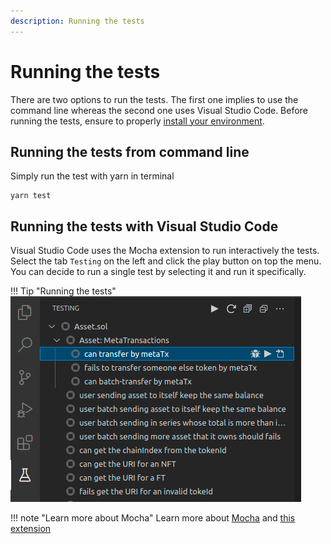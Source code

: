 ```yaml
---
description: Running the tests
---
```


# Running the tests

There are two options to run the tests. The first one implies to use the command line whereas the second one uses Visual Studio Code.
Before running the tests, ensure to properly [install your environment](index.md).

## Running the tests from command line

Simply run the test with yarn in terminal
```shell
yarn test
```

## Running the tests with Visual Studio Code

Visual Studio Code uses the Mocha extension to run interactively the tests.
Select the tab `Testing` on the left and click the play button on top the menu.
You can decide to run a single test by selecting it and run it specifically.

!!! Tip "Running the tests"
    ![Screenshot](../img/vscode-running-tests.png)

!!! note "Learn more about Mocha"
    Learn more about [Mocha](https://mochajs.org) and [this extension](https://marketplace.visualstudio.com/items?itemName=hbenl.vscode-mocha-test-adapter)

